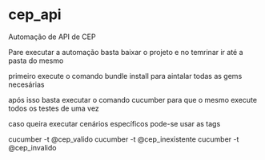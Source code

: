 # cep_api
Automação de API de CEP


Pare executar a automação basta baixar o projeto e no temrinar ir até a pasta do mesmo

primeiro execute o comando bundle install para aintalar todas as gems necesárias

após isso basta executar o comando cucumber para que o mesmo execute todos os testes de uma vez

caso queira executar cenários específicos pode-se usar as tags

cucumber -t @cep_valido
cucumber -t @cep_inexistente
cucumber -t @cep_invalido
